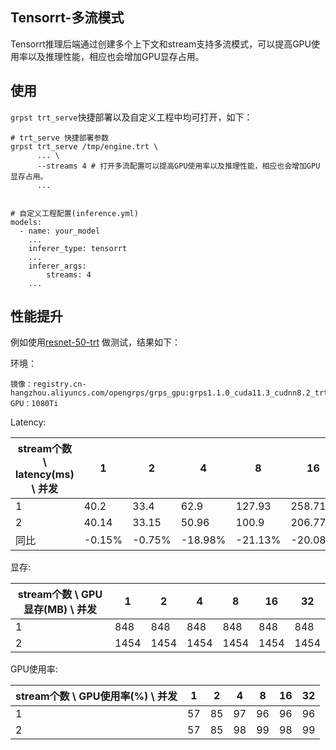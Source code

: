 ## Tensorrt-多流模式

Tensorrt推理后端通过创建多个上下文和stream支持多流模式，可以提高GPU使用率以及推理性能，相应也会增加GPU显存占用。

## 使用

```grpst trt_serve```快捷部署以及自定义工程中均可打开，如下：

```
# trt_serve 快捷部署参数
grpst trt_serve /tmp/engine.trt \
      ... \
      --streams 4 # 打开多流配置可以提高GPU使用率以及推理性能，相应也会增加GPU显存占用。
      ...


# 自定义工程配置(inference.yml)
models:
  - name: your_model
    ...
    inferer_type: tensorrt
    ...
	inferer_args:
  		streams: 4
    ...
```

## 性能提升

例如使用[resnet-50-trt](https://github.com/NetEase-Media/grps_examples/tree/master/cpp_examples/resnet-50-trt)
做测试，结果如下：

环境：

```
镜像：registry.cn-hangzhou.aliyuncs.com/opengrps/grps_gpu:grps1.1.0_cuda11.3_cudnn8.2_trt7.2.3_py3.8
GPU：1080Ti
```

Latency:

| stream个数 \ latency(ms) \ 并发 | 1      | 2       | 4        | 8       | 16       | 32      |
|-----------------------------|--------|---------|----------|---------|----------|---------|
| 1                           | 40.2   | 33.4    | 62.9     | 127.93  | 258.71   | 519.57  |
| 2                           | 40.14	 | 33.15	  | 50.96	   | 100.9	  | 206.77	  | 416.78  |
| 同比                          | -0.15% | -0.75%	 | -18.98%	 | -21.13% | -20.08%	 | -19.78% |

显存:

| stream个数 \ GPU显存(MB) \ 并发 | 1     | 2     | 4     | 8     | 16    | 32   |
|---------------------------|-------|-------|-------|-------|-------|------|
| 1                         | 848   | 848   | 848   | 848   | 848   | 848  |
| 2                         | 1454	 | 1454	 | 1454	 | 1454	 | 1454	 | 1454 |

GPU使用率:

| stream个数 \ GPU使用率(%) \ 并发 | 1   | 2   | 4   | 8   | 16  | 32 |
|---------------------------|-----|-----|-----|-----|-----|----|
| 1                         | 57  | 85  | 97  | 96  | 96  | 96 |
| 2                         | 57	 | 85	 | 98	 | 99	 | 98	 | 99 |
